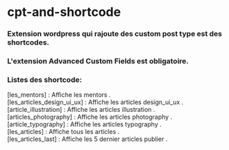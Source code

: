 # cpt-and-shortcode
### Extension wordpress qui rajoute des custom post type est des shortcodes.
### L'extension Advanced Custom Fields est obligatoire.
### Listes des shortcode:
[les_mentors] : Affiche les mentors .\
[les_articles_design_ui_ux] : Affiche les articles design_ui_ux .\
[article_illustration] : Affiche les articles illustration .\
[articles_photography] : Affiche les articles photography .\
[article_typography] : Affiche les articles typography .\
[les_articles] : Affiche tous les articles .\
[les_articles_last] : Affiche les 5 dernier articles publier .

